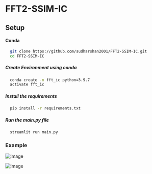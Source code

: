 # FFT2-SSIM-IC

## Setup

#### Conda 
```bash
  git clone https://github.com/sudharshan2001/FFT2-SSIM-IC.git
  cd FFT2-SSIM-IC
```

##### Create Environment using conda

```bash
  conda create -n fft_ic python=3.9.7
  activate fft_ic
```

##### Install the requirements
```bash
  pip install -r requirements.txt
```


##### Run the main.py file
```bash
  streamlit run main.py
```

### Example

![image](https://user-images.githubusercontent.com/72936645/185546212-68db7c1c-df00-4912-9d0f-1bfba319a1d9.png)

![image](https://user-images.githubusercontent.com/72936645/185547154-8a22f24c-ccce-4c12-bd23-9a6988a94223.png)

